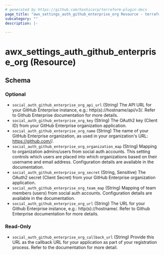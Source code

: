 ```yaml
---
# generated by https://github.com/hashicorp/terraform-plugin-docs
page_title: "awx_settings_auth_github_enterprise_org Resource - terraform-provider-awx"
subcategory: ""
description: |-
  
---
```


# awx_settings_auth_github_enterprise_org (Resource)





<!-- schema generated by tfplugindocs -->
## Schema

### Optional

- `social_auth_github_enterprise_org_api_url` (String) The API URL for your GitHub Enterprise instance, e.g.: http(s)://hostname/api/v3/. Refer to Github Enterprise documentation for more details.
- `social_auth_github_enterprise_org_key` (String) The OAuth2 key (Client ID) from your GitHub Enterprise organization application.
- `social_auth_github_enterprise_org_name` (String) The name of your GitHub Enterprise organization, as used in your organization's URL: https://github.com/<yourorg>/.
- `social_auth_github_enterprise_org_organization_map` (String) Mapping to organization admins/users from social auth accounts. This setting
controls which users are placed into which organizations based on their
username and email address. Configuration details are available in the
documentation.
- `social_auth_github_enterprise_org_secret` (String, Sensitive) The OAuth2 secret (Client Secret) from your GitHub Enterprise organization application.
- `social_auth_github_enterprise_org_team_map` (String) Mapping of team members (users) from social auth accounts. Configuration
details are available in the documentation.
- `social_auth_github_enterprise_org_url` (String) The URL for your Github Enterprise instance, e.g.: http(s)://hostname/. Refer to Github Enterprise documentation for more details.

### Read-Only

- `social_auth_github_enterprise_org_callback_url` (String) Provide this URL as the callback URL for your application as part of your registration process. Refer to the documentation for more detail.

